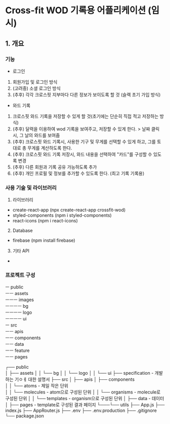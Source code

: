 # Cross-fit WOD 기록용 어플리케이션 (임시)

## 1. 개요

### 기능
- 로그인
1. 회원가입 및 로그인 방식
2. (고려중) 소셜 로그인 방식
3. (추후) 각각 크로스핏 지부마다 다른 정보가 보이도록 할 것 (슬랙 초기 가입 방식)

- 와드 기록
1. 크로스핏 와드 기록을 저장할 수 있게 할 것(초기에는 단순히 직접 적고 저장하는 방식)
2. (추후) 달력을 이용하여 wod 기록을 보여주고, 저장할 수 있게 한다. > 날짜 클릭시, 그 날의 와드를 보여줌
3. (추후) 크로스핏 와드 기록시, 사용한 기구 및 무게를 선택할 수 있게 하고, 그를 토대로 총 무게를 계산하도록 한다.
4. (추후) 크로스핏 와드 기록 저장시, 와드 내용을 선택하여 "카드"를 구성할 수 있도록 변경
5. (추후) 다른 회원과 기록 공유 가능하도록 추가
6. (추후) 개인 프로필 및 정보를 추가할 수 있도록 한다. (최고 기록 기록용)

### 사용 기술 및 라이브러리
1. 라이브러리
 - create-react-app (npx create-react-app crossfit-wod)
 - styled-components (npm i styled-components)
 - react-icons (npm i react-icons)
2. Database
 - firebase (npm install firebase)
3. 기타 API
 - 

### 프로젝트 구성
 ㅡ public  
 ㅡㅡ assets  
 ㅡㅡㅡ images  
 ㅡㅡㅡㅡ bg  
 ㅡㅡㅡㅡ logo  
 ㅡㅡㅡㅡ ui  
 ㅡ src  
 ㅡㅡ apis  
 ㅡㅡ components  
 ㅡㅡ data  
 ㅡㅡ feature  
 ㅡㅡ pages  



┌── public              
│   ├── assets
│   │   └── bg
│   │   └── logo
│   │   └── ui
├── specification       - 개발하는 기ㅇㅔ 대한 설명서
├── src
│   ├── apis
│   ├── components                   
│   │   └── atoms       - 제일 작은 단위     		   		
│   │   └── molecules   - atom으로 구성된 단위
│   │   └── organisms   - molecule로 구성된 단위
│   │   └── templates   - organism으로 구성된 단위
│   ├── data            - 데이터
│   ├── pages           - template로 구성된 결과 페이지
└───└── utils
├── App.js
├── index.js
├── AppRouter.js
├── .env
├── .env.production
├── .gitignore
└── package.json